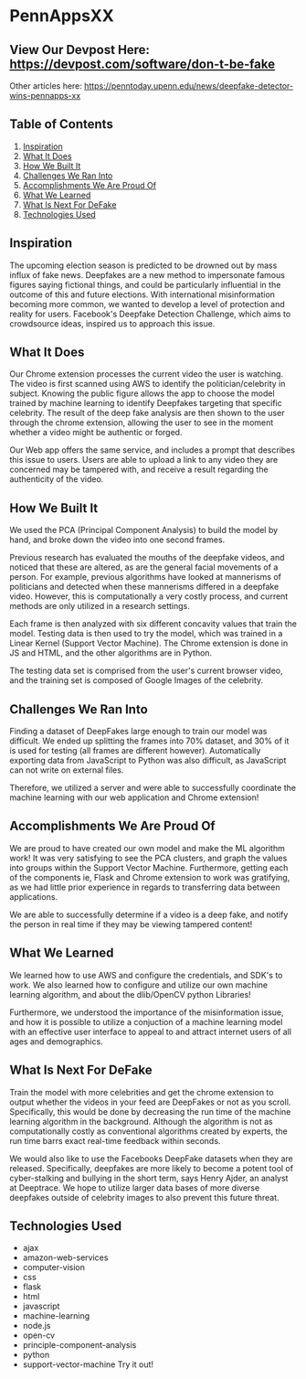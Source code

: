 # PennAppsXX
## View Our Devpost Here: https://devpost.com/software/don-t-be-fake
Other articles here: https://penntoday.upenn.edu/news/deepfake-detector-wins-pennapps-xx
## Table of Contents

1. [Inspiration](#inspiration)
2. [What It Does](#what-it-does)
3. [How We Built It](#how-we-built-it)
4. [Challenges We Ran Into](#challenges-we-ran-into)
5. [Accomplishments We Are Proud Of](#accomplishments-we-are-proud-of)
6. [What We Learned](#what-we-learned)
7. [What Is Next For DeFake](#what-is-next-for-defake)
8. [Technologies Used](#technologies-used)


## Inspiration
The upcoming election season is predicted to be drowned out by mass influx of fake news. Deepfakes are a new method to impersonate famous figures saying fictional things, and could be particularly influential in the outcome of this and future elections. With international misinformation becoming more common, we wanted to develop a level of protection and reality for users. Facebook's Deepfake Detection Challenge, which aims to crowdsource ideas, inspired us to approach this issue.

## What It Does
Our Chrome extension processes the current video the user is watching. The video is first scanned using AWS to identify the politician/celebrity in subject. Knowing the public figure allows the app to choose the model trained by machine learning to identify Deepfakes targeting that specific celebrity. The result of the deep fake analysis are then shown to the user through the chrome extension, allowing the user to see in the moment whether a video might be authentic or forged.

Our Web app offers the same service, and includes a prompt that describes this issue to users. Users are able to upload a link to any video they are concerned may be tampered with, and receive a result regarding the authenticity of the video.

## How We Built It
We used the PCA (Principal Component Analysis) to build the model by hand, and broke down the video into one second frames.

Previous research has evaluated the mouths of the deepfake videos, and noticed that these are altered, as are the general facial movements of a person. For example, previous algorithms have looked at mannerisms of politicians and detected when these mannerisms differed in a deepfake video. However, this is computationally a very costly process, and current methods are only utilized in a research settings.

Each frame is then analyzed with six different concavity values that train the model. Testing data is then used to try the model, which was trained in a Linear Kernel (Support Vector Machine). The Chrome extension is done in JS and HTML, and the other algorithms are in Python.

The testing data set is comprised from the user's current browser video, and the training set is composed of Google Images of the celebrity.

## Challenges We Ran Into
Finding a dataset of DeepFakes large enough to train our model was difficult. We ended up splitting the frames into 70% dataset, and 30% of it is used for testing (all frames are different however). Automatically exporting data from JavaScript to Python was also difficult, as JavaScript can not write on external files.

Therefore, we utilized a server and were able to successfully coordinate the machine learning with our web application and Chrome extension!

## Accomplishments We Are Proud Of
We are proud to have created our own model and make the ML algorithm work! It was very satisfying to see the PCA clusters, and graph the values into groups within the Support Vector Machine. Furthermore, getting each of the components ie, Flask and Chrome extension to work was gratifying, as we had little prior experience in regards to transferring data between applications.

We are able to successfully determine if a video is a deep fake, and notify the person in real time if they may be viewing tampered content!

## What We Learned
We learned how to use AWS and configure the credentials, and SDK's to work. We also learned how to configure and utilize our own machine learning algorithm, and about the dlib/OpenCV python Libraries!

Furthermore, we understood the importance of the misinformation issue, and how it is possible to utilize a conjuction of a machine learning model with an effective user interface to appeal to and attract internet users of all ages and demographics.

## What Is Next For DeFake
Train the model with more celebrities and get the chrome extension to output whether the videos in your feed are DeepFakes or not as you scroll. Specifically, this would be done by decreasing the run time of the machine learning algorithm in the background. Although the algorithm is not as computationally costly as conventional algorithms created by experts, the run time barrs exact real-time feedback within seconds.

We would also like to use the Facebooks DeepFake datasets when they are released. Specifically, deepfakes are more likely to become a potent tool of cyber-stalking and bullying in the short term, says Henry Ajder, an analyst at Deeptrace. We hope to utilize larger data bases of more diverse deepfakes outside of celebrity images to also prevent this future threat.

## Technologies Used
* ajax
* amazon-web-services
* computer-vision
* css
* flask
* html
* javascript
* machine-learning
* node.js
* open-cv
* principle-component-analysis
* python
* support-vector-machine
Try it out!

